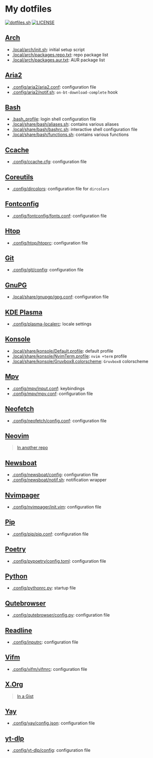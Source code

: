 # My dotfiles

[![dotfiles.sh](https://img.shields.io/badge/manager-dotfiles.sh-green.svg)](https://github.com/eli-schwartz/dotfiles.sh "Dotfiles made easy")
[![LICENSE](https://img.shields.io/badge/license-MIT--0-blue.svg)](LICENSE "MIT No Attribution")

## [Arch](https://www.archlinux.org/)

* [.local/arch/init.sh](.local/arch/init.sh): initial setup script
* [.local/arch/packages.repo.txt](.local/arch/packages.repo.txt): repo package list
* [.local/arch/packages.aur.txt](.local/arch/packages.aur.txt): AUR package list

## [Aria2](https://aria2.github.io/)

* [.config/aria2/aria2.conf](.config/aria2/aria2.conf): configuration file
* [.config/aria2/notif.sh](.config/aria2/notif.sh): `on-bt-download-complete` hook

## [Bash](https://www.gnu.org/software/bash/)

* [.bash_profile](.bash_profile): login shell configuration file
* [.local/share/bash/aliases.sh](.local/share/bash/aliases.sh): contains various aliases
* [.local/share/bash/bashrc.sh](.local/share/bash/bashrc.sh): interactive shell configuration file
* [.local/share/bash/functions.sh](.local/share/bash/functions.sh): contains various functions

## [Ccache](https://github.com/ccache/ccache)

* [.config/ccache.cfg](.config/ccache.cfg): configuration file

## [Coreutils](https://www.gnu.org/software/coreutils/)

* [.config/dircolors](.config/dircolors): configuration file for `dircolors`

## [Fontconfig](https://www.freedesktop.org/wiki/Software/fontconfig/)

* [.config/fontconfig/fonts.conf](.config/fontconfig/fonts.conf): configuration file

## [Htop](https://hisham.hm/htop/)

* [.config/htop/htoprc](.config/htop/htoprc): configuration file

## [Git](https://git-scm.com/)

* [.config/git/config](.config/git/config): configuration file

## [GnuPG](https://gnupg.org/)

* [.local/share/gnupgp/gpg.conf](.local/share/gnupg/gpg.conf): configuration file

## [KDE Plasma](https://kde.org/plasma-desktop)

* [.config/plasma-localerc](.config/plasma-localerc): locale settings

## [Konsole](https://konsole.kde.org/)

* [.local/share/konsole/Default.profile](.local/share/konsole/Default.profile): default profile
* [.local/share/konsole/NvimTerm.profile](.local/share/konsole/NvimTerm.profile): `nvim +term` profile
* [.local/share/konsole/Gruvbox8.colorscheme](.local/share/konsole/Gruvbox8.colorscheme): `Gruvbox8` colorscheme

## [Mpv](https://mpv.io/)

* [.config/mpv/input.conf](.config/mpv/input.conf): keybindings
* [.config/mpv/mpv.conf](.config/mpv/mpv.conf): configuration file

## [Neofetch](https://github.com/dylanaraps/neofetch)

* [.config/neofetch/config.conf](.config/neofetch/config.conf): configuration file

## [Neovim](https://neovim.io/)

> [In another repo](https://github.com/ObserverOfTime/dotnvim)

## [Newsboat](https://newsboat.org/)

* [.config/newsboat/config](.config/newsboat/config): configuration file
* [.config/newsboat/notif.sh](.config/newsboat/notif.sh): notification wrapper

## [Nvimpager](https://github.com/lucc/nvimpager)

* [.config/nvimpager/init.vim](.config/nvimpager/init.vim): configuration file

## [Pip](https://pip.pypa.io/en/stable/)

* [.config/pip/pip.conf](.config/pip/pip.conf): configuration file

## [Poetry](https://python-poetry.org/)

* [.config/pypoetry/config.toml](.config/pypoetry/config.toml): configuration file

## [Python](https://www.python.org/)

* [.config/pythonrc.py](.config/pythonrc.py): startup file

## [Qutebrowser](https://www.qutebrowser.org/)

* [.config/qutebrowser/config.py](.config/qutebrowser/config.py): configuration file

## [Readline](https://tiswww.case.edu/php/chet/readline/rltop.html)

* [.config/inputrc](.config/inputrc): configuration file

## [Vifm](https://vifm.info/)

* [.config/vifm/vifmrc](.config/vifm/vifmrc): configuration file

## [X.Org](https://www.x.org/wiki/)

> [In a Gist](https://gist.github.com/ObserverOfTime/e60c54f4fef4aa02b137b7c96552299a)

## [Yay](https://github.com/Jguer/yay)

* [.config/yay/config.json](.config/yay/config.json): configuration file

## [yt-dlp](https://github.com/yt-dlp/yt-dlp)

* [.config/yt-dlp/config](.config/yt-dlp/config): configuration file

